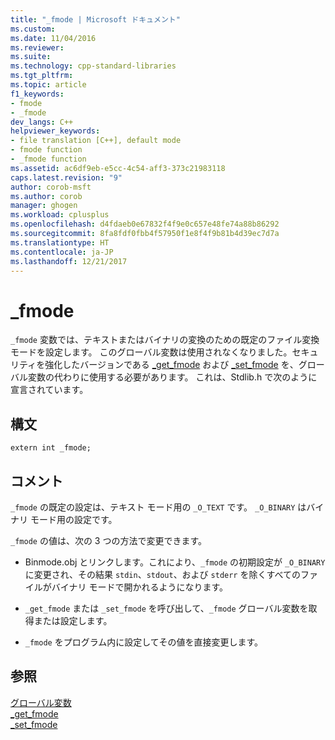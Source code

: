 ```yaml
---
title: "_fmode | Microsoft ドキュメント"
ms.custom: 
ms.date: 11/04/2016
ms.reviewer: 
ms.suite: 
ms.technology: cpp-standard-libraries
ms.tgt_pltfrm: 
ms.topic: article
f1_keywords:
- fmode
- _fmode
dev_langs: C++
helpviewer_keywords:
- file translation [C++], default mode
- fmode function
- _fmode function
ms.assetid: ac6df9eb-e5cc-4c54-aff3-373c21983118
caps.latest.revision: "9"
author: corob-msft
ms.author: corob
manager: ghogen
ms.workload: cplusplus
ms.openlocfilehash: d4fdaeb0e67832f4f9e0c657e48fe74a88b86292
ms.sourcegitcommit: 8fa8fdf0fbb4f57950f1e8f4f9b81b4d39ec7d7a
ms.translationtype: HT
ms.contentlocale: ja-JP
ms.lasthandoff: 12/21/2017
---
```

# <a name="fmode"></a>_fmode
`_fmode` 変数では、テキストまたはバイナリの変換のための既定のファイル変換モードを設定します。 このグローバル変数は使用されなくなりました。セキュリティを強化したバージョンである [_get_fmode](../c-runtime-library/reference/get-fmode.md) および [_set_fmode](../c-runtime-library/reference/set-fmode.md) を、グローバル変数の代わりに使用する必要があります。 これは、Stdlib.h で次のように宣言されています。  
  
## <a name="syntax"></a>構文  
  
```  
extern int _fmode;  
```  
  
## <a name="remarks"></a>コメント  
 `_fmode` の既定の設定は、テキスト モード用の `_O_TEXT` です。 `_O_BINARY` はバイナリ モード用の設定です。  
  
 `_fmode` の値は、次の 3 つの方法で変更できます。  
  
-   Binmode.obj とリンクします。これにより、`_fmode` の初期設定が `_O_BINARY` に変更され、その結果 `stdin`、`stdout`、および `stderr` を除くすべてのファイルがバイナリ モードで開かれるようになります。  
  
-   `_get_fmode` または `_set_fmode` を呼び出して、`_fmode` グローバル変数を取得または設定します。  
  
-   `_fmode` をプログラム内に設定してその値を直接変更します。  
  
## <a name="see-also"></a>参照  
 [グローバル変数](../c-runtime-library/global-variables.md)   
 [_get_fmode](../c-runtime-library/reference/get-fmode.md)   
 [_set_fmode](../c-runtime-library/reference/set-fmode.md)